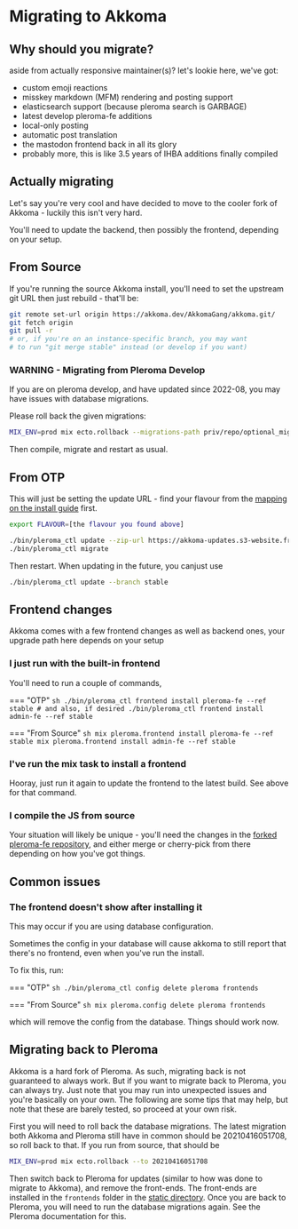 # Migrating to Akkoma

## Why should you migrate?

aside from actually responsive maintainer(s)? let's lookie here, we've got:

- custom emoji reactions
- misskey markdown (MFM) rendering and posting support
- elasticsearch support (because pleroma search is GARBAGE)
- latest develop pleroma-fe additions
- local-only posting
- automatic post translation
- the mastodon frontend back in all its glory
- probably more, this is like 3.5 years of IHBA additions finally compiled

## Actually migrating

Let's say you're very cool and have decided to move to the cooler
fork of Akkoma - luckily this isn't very hard.

You'll need to update the backend, then possibly the frontend, depending
on your setup.

## From Source

If you're running the source Akkoma install, you'll need to set the
upstream git URL then just rebuild - that'll be:

```bash
git remote set-url origin https://akkoma.dev/AkkomaGang/akkoma.git/
git fetch origin
git pull -r
# or, if you're on an instance-specific branch, you may want
# to run "git merge stable" instead (or develop if you want)
```

### WARNING - Migrating from Pleroma Develop
If you are on pleroma develop, and have updated since 2022-08, you may have issues with database migrations.

Please roll back the given migrations:

```bash
MIX_ENV=prod mix ecto.rollback --migrations-path priv/repo/optional_migrations/pleroma_develop_rollbacks -n5
```

Then compile, migrate and restart as usual.

## From OTP

This will just be setting the update URL - find your flavour from the [mapping on the install guide](../otp_en/#detecting-flavour) first.

```bash
export FLAVOUR=[the flavour you found above]

./bin/pleroma_ctl update --zip-url https://akkoma-updates.s3-website.fr-par.scw.cloud/stable/akkoma-$FLAVOUR.zip
./bin/pleroma_ctl migrate
```

Then restart. When updating in the future, you canjust use

```bash
./bin/pleroma_ctl update --branch stable
```

## Frontend changes

Akkoma comes with a few frontend changes as well as backend ones,
your upgrade path here depends on your setup

### I just run with the built-in frontend

You'll need to run a couple of commands,

=== "OTP"
    ```sh
    ./bin/pleroma_ctl frontend install pleroma-fe --ref stable
    # and also, if desired
    ./bin/pleroma_ctl frontend install admin-fe --ref stable
    ```

=== "From Source"
    ```sh
    mix pleroma.frontend install pleroma-fe --ref stable
    mix pleroma.frontend install admin-fe --ref stable
    ```

### I've run the mix task to install a frontend

Hooray, just run it again to update the frontend to the latest build.
See above for that command.

### I compile the JS from source

Your situation will likely be unique - you'll need the changes in the
[forked pleroma-fe repository](https://akkoma.dev/AkkomaGang/pleroma-fe),
and either merge or cherry-pick from there depending on how you've got
things.

## Common issues

### The frontend doesn't show after installing it

This may occur if you are using database configuration.

Sometimes the config in your database will cause akkoma to still report
that there's no frontend, even when you've run the install.

To fix this, run:

=== "OTP"
    ```sh
    ./bin/pleroma_ctl config delete pleroma frontends
    ```

=== "From Source"
    ```sh
    mix pleroma.config delete pleroma frontends
    ```

which will remove the config from the database. Things should work now.

## Migrating back to Pleroma

Akkoma is a hard fork of Pleroma. As such, migrating back is not guaranteed to always work. But if you want to migrate back to Pleroma, you can always try. Just note that you may run into unexpected issues and you're basically on your own. The following are some tips that may help, but note that these are barely tested, so proceed at your own risk.

First you will need to roll back the database migrations. The latest migration both Akkoma and Pleroma still have in common should be 20210416051708, so roll back to that. If you run from source, that should be

```sh
MIX_ENV=prod mix ecto.rollback --to 20210416051708
```

Then switch back to Pleroma for updates (similar to how was done to migrate to Akkoma), and remove the front-ends. The front-ends are installed in the `frontends` folder in the [static directory](../configuration/static_dir.md). Once you are back to Pleroma, you will need to run the database migrations again. See the Pleroma documentation for this.
